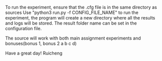 To run the experiment, ensure that the .cfg file is in the same directory as sources
Use "python3 run.py -f CONFIG_FILE_NAME" to run the experiment, the program will create a new directory where all the results and logs will be stored. The result folder name can be set in the configuration file.

The source will work with both main assignment experiments and bonuses(bonus 1, bonus 2 a b c d)

Have a great day!
Ruicheng
